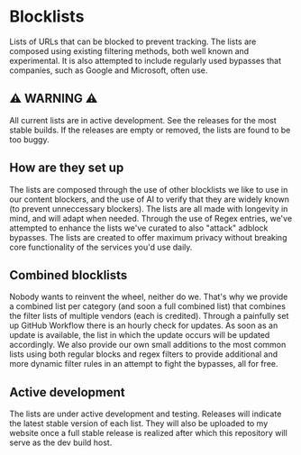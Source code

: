 # Blocklists
Lists of URLs that can be blocked to prevent tracking. The lists are composed using existing filtering methods, both well known and experimental. It is also attempted to include regularly used bypasses that companies, such as Google and Microsoft, often use. 

## ⚠️ WARNING ⚠️
All current lists are in active development. See the releases for the most stable builds. If the releases are empty or removed, the lists are found to be too buggy. 

## How are they set up
The lists are composed through the use of other blocklists we like to use in our content blockers, and the use of AI to verify that they are widely known (to prevent unneccessary blockers). The lists are all made with longevity in mind, and will adapt when needed. Through the use of Regex entries, we've attempted to enhance the lists we've curated to also "attack" adblock bypasses. The lists are created to offer maximum privacy without breaking core functionality of the services you'd use daily. 

## Combined blocklists
Nobody wants to reinvent the wheel, neither do we. That's why we provide a combined list per category (and soon a full combined list) that combines the filter lists of multiple vendors (each is credited). Through a painfully set up GitHub Workflow there is an hourly check for updates. As soon as an update is available, the list in which the update occurs will be updated accordingly. We also provide our own small additions to the most common lists using both regular blocks and regex filters to provide additional and more dynamic filter rules in an attempt to fight the bypasses, all for free. 

## Active development
The lists are under active development and testing. Releases will indicate the latest stable version of each list. They will also be uploaded to my website once a full stable release is realized after which this repository will serve as the dev build host. 
